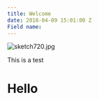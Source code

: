 ```yaml
---
title: Welcome
date: 2018-04-09 15:01:00 Z
Field name: 
---
```


![sketch720.jpg](/uploads/sketch720.jpg)

This is a test

# Hello